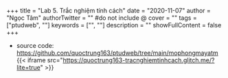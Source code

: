 +++
title = "Lab 5. Trắc nghiệm tính cách"
date = "2020-11-07"
author = "Ngọc Tâm"
authorTwitter = "" #do not include @
cover = ""
tags = ["ptudweb", ""]
keywords = ["", ""]
description = ""
showFullContent = false
+++

- source code: https://github.com/quoctrung163/ptudweb/tree/main/mophongmayatm
{{< iframe src="https://quoctrung163-tracnghiemtinhcach.glitch.me/?lite=true" >}}